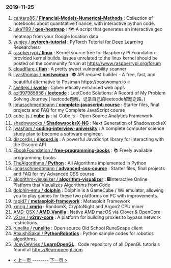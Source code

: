 ### 2019-11-25 
1. [
        cantaro86 /
**Financial-Models-Numerical-Methods**](https://github.com/cantaro86/Financial-Models-Numerical-Methods) : Collection of notebooks about quantitative finance, with interactive python code.
1. [
        luka1199 /
**geo-heatmap**](https://github.com/luka1199/geo-heatmap) : 🗺 A script that generates an interactive geo heatmap from your Google location data
1. [
        yunjey /
**pytorch-tutorial**](https://github.com/yunjey/pytorch-tutorial) : PyTorch Tutorial for Deep Learning Researchers
1. [
        raspberrypi /
**linux**](https://github.com/raspberrypi/linux) : Kernel source tree for Raspberry Pi Foundation-provided kernel builds. Issues unrelated to the linux kernel should be posted on the community forum at https://www.raspberrypi.org/forum
1. [
        cloudflare /
**flan**](https://github.com/cloudflare/flan) : A pretty sweet vulnerability scanner
1. [
        liyasthomas /
**postwoman**](https://github.com/liyasthomas/postwoman) : 👽 API request builder - A free, fast, and beautiful alternative to Postman https://postwoman.io 🔥
1. [
        sveltejs /
**svelte**](https://github.com/sveltejs/svelte) : Cybernetically enhanced web apps
1. [
        azl397985856 /
**leetcode**](https://github.com/azl397985856/leetcode) : LeetCode Solutions: A Record of My Problem Solving Journey.( leetcode题解，记录自己的leetcode解题之路。)
1. [
        jonasschmedtmann /
**complete-javascript-course**](https://github.com/jonasschmedtmann/complete-javascript-course) : Starter files, final projects and FAQ for my Complete JavaScript course
1. [
        cube-js /
**cube.js**](https://github.com/cube-js/cube.js) : 📊 Cube.js - Open Source Analytics Framework
1. [
        shadowsocks /
**ShadowsocksX-NG**](https://github.com/shadowsocks/ShadowsocksX-NG) : Next Generation of ShadowsocksX
1. [
        jwasham /
**coding-interview-university**](https://github.com/jwasham/coding-interview-university) : A complete computer science study plan to become a software engineer.
1. [
        discordjs /
**discord.js**](https://github.com/discordjs/discord.js) : A powerful JavaScript library for interacting with the Discord API
1. [
        EbookFoundation /
**free-programming-books**](https://github.com/EbookFoundation/free-programming-books) : 📚 Freely available programming books
1. [
        TheAlgorithms /
**Python**](https://github.com/TheAlgorithms/Python) : All Algorithms implemented in Python
1. [
        jonasschmedtmann /
**advanced-css-course**](https://github.com/jonasschmedtmann/advanced-css-course) : Starter files, final projects and FAQ for my Advanced CSS course
1. [
        algorithm-visualizer /
**algorithm-visualizer**](https://github.com/algorithm-visualizer/algorithm-visualizer) : 🎆Interactive Online Platform that Visualizes Algorithms from Code
1. [
        dolphin-emu /
**dolphin**](https://github.com/dolphin-emu/dolphin) : Dolphin is a GameCube / Wii emulator, allowing you to play games for these two platforms on PC with improvements.
1. [
        rapid7 /
**metasploit-framework**](https://github.com/rapid7/metasploit-framework) : Metasploit Framework
1. [
        xmrig /
**xmrig**](https://github.com/xmrig/xmrig) : RandomX, CryptoNight and Argon2 CPU miner
1. [
        AMD-OSX /
**AMD_Vanilla**](https://github.com/AMD-OSX/AMD_Vanilla) : Native AMD macOS via Clover & OpenCore
1. [
        v2ray /
**v2ray-core**](https://github.com/v2ray/v2ray-core) : A platform for building proxies to bypass network restrictions.
1. [
        runelite /
**runelite**](https://github.com/runelite/runelite) : Open source Old School RuneScape client
1. [
        AtsushiSakai /
**PythonRobotics**](https://github.com/AtsushiSakai/PythonRobotics) : Python sample codes for robotics algorithms.
1. [
        JoeyDeVries /
**LearnOpenGL**](https://github.com/JoeyDeVries/LearnOpenGL) : Code repository of all OpenGL tutorials found at https://learnopengl.com 

- [ < 上一页 ](https://github.com/able8/github-trending-daily-record/blob/master/2019-11-24.md) -------- [ 下一页 > ](https://github.com/able8/github-trending-daily-record/blob/master/2019-11-26.md)